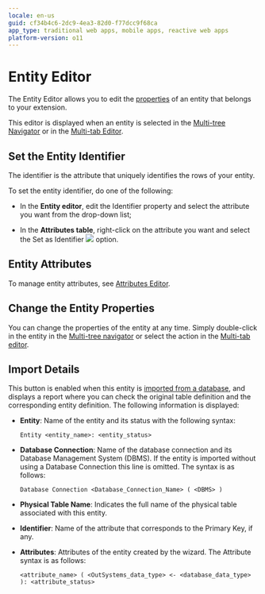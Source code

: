 ```yaml
---
locale: en-us
guid: cf34b4c6-2dc9-4ea3-82d0-f77dcc9f68ca
app_type: traditional web apps, mobile apps, reactive web apps
platform-version: o11
---
```


# Entity Editor

The Entity Editor allows you to edit the [properties](<../element-property/entity.md>) of an entity that belongs to your extension.

This editor is displayed when an entity is selected in the [Multi-tree Navigator](<../multi-tree-navigator.md>) or in the [Multi-tab Editor](<../multi-tab-editors.md>).

## Set the Entity Identifier

The identifier is the attribute that uniquely identifies the rows of your entity.

To set the entity identifier, do one of the following:

* In the **Entity editor**, edit the Identifier property and select the attribute you want from the drop-down list;

* In the **Attributes table**, right-click on the attribute you want and select the Set as Identifier ![](images/identifier.gif) option.

## Entity Attributes

To manage entity attributes, see [Attributes Editor](<attributes.md>).

## Change the Entity Properties

You can change the properties of the entity at any time. Simply double-click in the entity in the [Multi-tree navigator](<../multi-tree-navigator.md>) or select the action in the [Multi-tab editor](<../workspace.md>).

## Import Details

This button is enabled when this entity is [imported from a database](<../../../extensibility-and-integration/integration-studio/managing-extensions/entity-import-from-database.md>), and displays a report where you can check the original table definition and the corresponding entity definition. The following information is displayed:

* **Entity**: Name of the entity and its status with the following syntax:

    `Entity <entity_name>: <entity_status>`

* **Database Connection**: Name of the database connection and its Database Management System (DBMS). If the entity is imported without using a Database Connection this line is omitted. The syntax is as follows: 

    `Database Connection <Database_Connection_Name> ( <DBMS> )`

* **Physical Table Name**: Indicates the full name of the physical table associated with this entity.

* **Identifier**: Name of the attribute that corresponds to the Primary Key, if any.

* **Attributes**: Attributes of the entity created by the wizard. The Attribute syntax is as follows:

    `<attribute_name> ( <OutSystems_data_type> <- <database_data_type> ): <attribute_status>`
